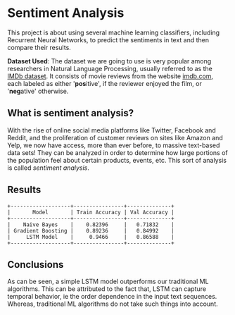 # Sentiment Analysis

This project is about using several machine learning classifiers, including Recurrent Neural Networks, to predict the sentiments in text and then compare their results.

**Dataset Used**: The dataset we are going to use is very popular among researchers in Natural Language Processing, usually referred to as the [IMDb dataset](http://ai.stanford.edu/~amaas/data/sentiment/). It consists of movie reviews from the website [imdb.com](http://www.imdb.com/), each labeled as either '**pos**itive', if the reviewer enjoyed the film, or '**neg**ative' otherwise.

## What is sentiment analysis?
With the rise of online social media platforms like Twitter, Facebook and Reddit, and the proliferation of customer reviews on sites like Amazon and Yelp, we now have access, more than ever before, to massive text-based data sets! They can be analyzed in order to determine how large portions of the population feel about certain products, events, etc. This sort of analysis is called *sentiment analysis*.

## Results 
```
+-------------------+----------------+--------------+
|       Model       | Train Accuracy | Val Accuracy |
+-------------------+----------------+--------------+
|    Naive Bayes    |    0.82396     |   0.71832    |
| Gradient Boosting |    0.89236     |   0.84992    |
|     LSTM Model    |     0.9466     |   0.86588    |
+-------------------+----------------+--------------+
```

## Conclusions
As can be seen, a simple LSTM model outperforms our traditional ML algorithms. This can be attributed to the fact that, LSTM can capture temporal behavior, ie the order dependence in the input text sequences. Whereas, traditional ML algorithms do not take such things into account.